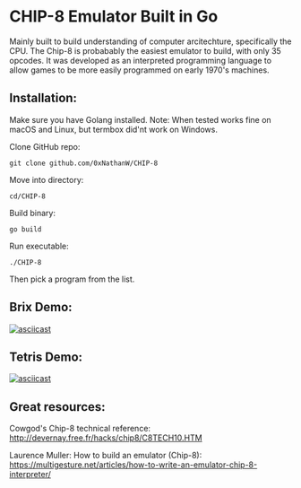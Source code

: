 # **CHIP-8 Emulator Built in Go**

Mainly built to build understanding of computer arcitechture, specifically the CPU.  The Chip-8 is probabably the easiest emulator to build, with only 35 opcodes.  It was developed as an interpreted programming language to allow games to be more easily programmed on early 1970's machines.

## Installation:
Make sure you have Golang installed.
Note: When tested works fine on macOS and Linux, but termbox did'nt work on Windows.

Clone GitHub repo:

`git clone github.com/0xNathanW/CHIP-8`

Move into directory:

`cd/CHIP-8`

Build binary:

`go build`

Run executable:

`./CHIP-8`

Then pick a program from the list.


## Brix Demo:
[![asciicast](https://asciinema.org/a/ASvnDFFaxdioWyzh9TQ0VJlDg.svg)](https://asciinema.org/a/ASvnDFFaxdioWyzh9TQ0VJlDg)

## Tetris Demo:
[![asciicast](https://asciinema.org/a/ECCnCEtCMVFlwBxGvrglC9P7d.svg)](https://asciinema.org/a/ECCnCEtCMVFlwBxGvrglC9P7d)

## Great resources:
Cowgod's Chip-8 technical reference: http://devernay.free.fr/hacks/chip8/C8TECH10.HTM

Laurence Muller: How to build an emulator (Chip-8): https://multigesture.net/articles/how-to-write-an-emulator-chip-8-interpreter/
